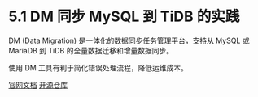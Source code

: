 # 5.1 DM 同步 MySQL 到 TiDB 的实践
DM (Data Migration) 是一体化的数据同步任务管理平台，支持从 MySQL 或 MariaDB 到 TiDB 的全量数据迁移和增量数据同步。

使用 DM 工具有利于简化错误处理流程，降低运维成本。

[官网文档](https://pingcap.com/docs-cn/stable/reference/tools/data-migration/overview/)
[开源仓库](https://github.com/pingcap/dm)